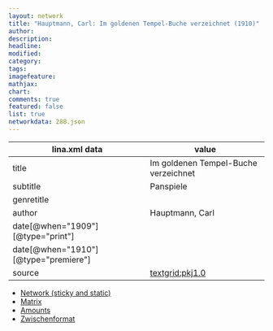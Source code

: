 ```yaml
---
layout: network
title: "Hauptmann, Carl: Im goldenen Tempel-Buche verzeichnet (1910)"
author:
description:
headline:
modified:
category:
tags:
imagefeature: 
mathjax: 
chart: 
comments: true
featured: false
list: true
networkdata: 288.json
---
```

lina.xml data  | value
------------- | -------------
title|Im goldenen Tempel-Buche verzeichnet
subtitle|Panspiele
genretitle|
author|Hauptmann, Carl
date[@when="1909"][@type="print"]|
date[@when="1910"][@type="premiere"]|
source|[textgrid:pkj1.0](https://textgridlab.org/1.0/tgcrud-public/rest/textgrid:pkj1.0/data)



* [Network (sticky and static)](/network288)
* [Matrix](/matrix288)
* [Amounts](/amounts288)
* [Zwischenformat](/lina288 )
